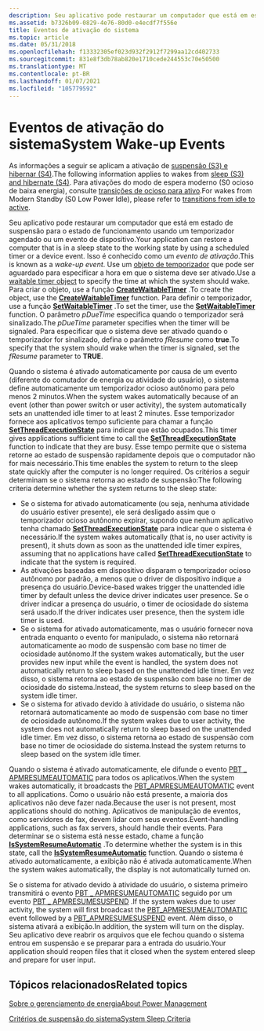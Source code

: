 ```yaml
---
description: Seu aplicativo pode restaurar um computador que está em estado de suspensão para o estado de funcionamento usando um temporizador agendado ou um evento de dispositivo.
ms.assetid: b7326b09-0829-4e76-80d0-e4ecdf7f556e
title: Eventos de ativação do sistema
ms.topic: article
ms.date: 05/31/2018
ms.openlocfilehash: f13332305ef023d932f2912f7299aa12cd402733
ms.sourcegitcommit: 831e8f3db78ab820e1710cede244553c70e50500
ms.translationtype: MT
ms.contentlocale: pt-BR
ms.lasthandoff: 01/07/2021
ms.locfileid: "105779592"
---
```

# <a name="system-wake-up-events"></a><span data-ttu-id="0c673-103">Eventos de ativação do sistema</span><span class="sxs-lookup"><span data-stu-id="0c673-103">System Wake-up Events</span></span>

<span data-ttu-id="0c673-104">As informações a seguir se aplicam a ativação de [suspensão (S3) e hibernar (S4)](/windows-hardware/drivers/kernel/system-sleeping-states).</span><span class="sxs-lookup"><span data-stu-id="0c673-104">The following information applies to wakes from [sleep (S3) and hibernate (S4)](/windows-hardware/drivers/kernel/system-sleeping-states).</span></span> <span data-ttu-id="0c673-105">Para ativações do modo de espera moderno (S0 ocioso de baixa energia), consulte [transições de ocioso para ativo](/windows-hardware/design/device-experiences/transition-from-idle-to-active).</span><span class="sxs-lookup"><span data-stu-id="0c673-105">For wakes from Modern Standby (S0 Low Power Idle), please refer to [transitions from idle to active](/windows-hardware/design/device-experiences/transition-from-idle-to-active).</span></span>

<span data-ttu-id="0c673-106">Seu aplicativo pode restaurar um computador que está em estado de suspensão para o estado de funcionamento usando um temporizador agendado ou um evento de dispositivo.</span><span class="sxs-lookup"><span data-stu-id="0c673-106">Your application can restore a computer that is in a sleep state to the working state by using a scheduled timer or a device event.</span></span> <span data-ttu-id="0c673-107">Isso é conhecido como um *evento de ativação*.</span><span class="sxs-lookup"><span data-stu-id="0c673-107">This is known as a *wake-up event*.</span></span> <span data-ttu-id="0c673-108">Use um [objeto de temporizador](/windows/desktop/Sync/waitable-timer-objects) que pode ser aguardado para especificar a hora em que o sistema deve ser ativado.</span><span class="sxs-lookup"><span data-stu-id="0c673-108">Use a [waitable timer object](/windows/desktop/Sync/waitable-timer-objects) to specify the time at which the system should wake.</span></span> <span data-ttu-id="0c673-109">Para criar o objeto, use a função [**CreateWaitableTimer**](/windows/win32/api/synchapi/nf-synchapi-createwaitabletimerw) .</span><span class="sxs-lookup"><span data-stu-id="0c673-109">To create the object, use the [**CreateWaitableTimer**](/windows/win32/api/synchapi/nf-synchapi-createwaitabletimerw) function.</span></span> <span data-ttu-id="0c673-110">Para definir o temporizador, use a função [**SetWaitableTimer**](/windows/desktop/api/synchapi/nf-synchapi-setwaitabletimer) .</span><span class="sxs-lookup"><span data-stu-id="0c673-110">To set the timer, use the [**SetWaitableTimer**](/windows/desktop/api/synchapi/nf-synchapi-setwaitabletimer) function.</span></span> <span data-ttu-id="0c673-111">O parâmetro *pDueTime* especifica quando o temporizador será sinalizado.</span><span class="sxs-lookup"><span data-stu-id="0c673-111">The *pDueTime* parameter specifies when the timer will be signaled.</span></span> <span data-ttu-id="0c673-112">Para especificar que o sistema deve ser ativado quando o temporizador for sinalizado, defina o parâmetro *fResume* como **true**.</span><span class="sxs-lookup"><span data-stu-id="0c673-112">To specify that the system should wake when the timer is signaled, set the *fResume* parameter to **TRUE**.</span></span>

<span data-ttu-id="0c673-113">Quando o sistema é ativado automaticamente por causa de um evento (diferente do comutador de energia ou atividade do usuário), o sistema define automaticamente um temporizador ocioso autônomo para pelo menos 2 minutos.</span><span class="sxs-lookup"><span data-stu-id="0c673-113">When the system wakes automatically because of an event (other than power switch or user activity), the system automatically sets an unattended idle timer to at least 2 minutes.</span></span> <span data-ttu-id="0c673-114">Esse temporizador fornece aos aplicativos tempo suficiente para chamar a função [**SetThreadExecutionState**](/windows/desktop/api/Winbase/nf-winbase-setthreadexecutionstate) para indicar que estão ocupados.</span><span class="sxs-lookup"><span data-stu-id="0c673-114">This timer gives applications sufficient time to call the [**SetThreadExecutionState**](/windows/desktop/api/Winbase/nf-winbase-setthreadexecutionstate) function to indicate that they are busy.</span></span> <span data-ttu-id="0c673-115">Esse tempo permite que o sistema retorne ao estado de suspensão rapidamente depois que o computador não for mais necessário.</span><span class="sxs-lookup"><span data-stu-id="0c673-115">This time enables the system to return to the sleep state quickly after the computer is no longer required.</span></span> <span data-ttu-id="0c673-116">Os critérios a seguir determinam se o sistema retorna ao estado de suspensão:</span><span class="sxs-lookup"><span data-stu-id="0c673-116">The following criteria determine whether the system returns to the sleep state:</span></span>

-   <span data-ttu-id="0c673-117">Se o sistema for ativado automaticamente (ou seja, nenhuma atividade do usuário estiver presente), ele será desligado assim que o temporizador ocioso autônomo expirar, supondo que nenhum aplicativo tenha chamado [**SetThreadExecutionState**](/windows/desktop/api/Winbase/nf-winbase-setthreadexecutionstate) para indicar que o sistema é necessário.</span><span class="sxs-lookup"><span data-stu-id="0c673-117">If the system wakes automatically (that is, no user activity is present), it shuts down as soon as the unattended idle timer expires, assuming that no applications have called [**SetThreadExecutionState**](/windows/desktop/api/Winbase/nf-winbase-setthreadexecutionstate) to indicate that the system is required.</span></span>
-   <span data-ttu-id="0c673-118">As ativações baseadas em dispositivo disparam o temporizador ocioso autônomo por padrão, a menos que o driver de dispositivo indique a presença do usuário.</span><span class="sxs-lookup"><span data-stu-id="0c673-118">Device-based wakes trigger the unattended idle timer by default unless the device driver indicates user presence.</span></span> <span data-ttu-id="0c673-119">Se o driver indicar a presença do usuário, o timer de ociosidade do sistema será usado.</span><span class="sxs-lookup"><span data-stu-id="0c673-119">If the driver indicates user presence, then the system idle timer is used.</span></span>
-   <span data-ttu-id="0c673-120">Se o sistema for ativado automaticamente, mas o usuário fornecer nova entrada enquanto o evento for manipulado, o sistema não retornará automaticamente ao modo de suspensão com base no timer de ociosidade autônomo.</span><span class="sxs-lookup"><span data-stu-id="0c673-120">If the system wakes automatically, but the user provides new input while the event is handled, the system does not automatically return to sleep based on the unattended idle timer.</span></span> <span data-ttu-id="0c673-121">Em vez disso, o sistema retorna ao estado de suspensão com base no timer de ociosidade do sistema.</span><span class="sxs-lookup"><span data-stu-id="0c673-121">Instead, the system returns to sleep based on the system idle timer.</span></span>
-   <span data-ttu-id="0c673-122">Se o sistema for ativado devido à atividade do usuário, o sistema não retornará automaticamente ao modo de suspensão com base no timer de ociosidade autônomo.</span><span class="sxs-lookup"><span data-stu-id="0c673-122">If the system wakes due to user activity, the system does not automatically return to sleep based on the unattended idle timer.</span></span> <span data-ttu-id="0c673-123">Em vez disso, o sistema retorna ao estado de suspensão com base no timer de ociosidade do sistema.</span><span class="sxs-lookup"><span data-stu-id="0c673-123">Instead the system returns to sleep based on the system idle timer.</span></span>

<span data-ttu-id="0c673-124">Quando o sistema é ativado automaticamente, ele difunde o evento [PBT \_ APMRESUMEAUTOMATIC](pbt-apmresumeautomatic.md) para todos os aplicativos.</span><span class="sxs-lookup"><span data-stu-id="0c673-124">When the system wakes automatically, it broadcasts the [PBT\_APMRESUMEAUTOMATIC](pbt-apmresumeautomatic.md) event to all applications.</span></span> <span data-ttu-id="0c673-125">Como o usuário não está presente, a maioria dos aplicativos não deve fazer nada.</span><span class="sxs-lookup"><span data-stu-id="0c673-125">Because the user is not present, most applications should do nothing.</span></span> <span data-ttu-id="0c673-126">Aplicativos de manipulação de eventos, como servidores de fax, devem lidar com seus eventos.</span><span class="sxs-lookup"><span data-stu-id="0c673-126">Event-handling applications, such as fax servers, should handle their events.</span></span> <span data-ttu-id="0c673-127">Para determinar se o sistema está nesse estado, chame a função [**IsSystemResumeAutomatic**](/windows/desktop/api/Winbase/nf-winbase-issystemresumeautomatic) .</span><span class="sxs-lookup"><span data-stu-id="0c673-127">To determine whether the system is in this state, call the [**IsSystemResumeAutomatic**](/windows/desktop/api/Winbase/nf-winbase-issystemresumeautomatic) function.</span></span> <span data-ttu-id="0c673-128">Quando o sistema é ativado automaticamente, a exibição não é ativada automaticamente.</span><span class="sxs-lookup"><span data-stu-id="0c673-128">When the system wakes automatically, the display is not automatically turned on.</span></span>

<span data-ttu-id="0c673-129">Se o sistema for ativado devido à atividade do usuário, o sistema primeiro transmitirá o evento [PBT \_ APMRESUMEAUTOMATIC](pbt-apmresumeautomatic.md) seguido por um evento [PBT \_ APMRESUMESUSPEND](pbt-apmresumesuspend.md) .</span><span class="sxs-lookup"><span data-stu-id="0c673-129">If the system wakes due to user activity, the system will first broadcast the [PBT\_APMRESUMEAUTOMATIC](pbt-apmresumeautomatic.md) event followed by a [PBT\_APMRESUMESUSPEND](pbt-apmresumesuspend.md) event.</span></span> <span data-ttu-id="0c673-130">Além disso, o sistema ativará a exibição.</span><span class="sxs-lookup"><span data-stu-id="0c673-130">In addition, the system will turn on the display.</span></span> <span data-ttu-id="0c673-131">Seu aplicativo deve reabrir os arquivos que ele fechou quando o sistema entrou em suspensão e se preparar para a entrada do usuário.</span><span class="sxs-lookup"><span data-stu-id="0c673-131">Your application should reopen files that it closed when the system entered sleep and prepare for user input.</span></span>

## <a name="related-topics"></a><span data-ttu-id="0c673-132">Tópicos relacionados</span><span class="sxs-lookup"><span data-stu-id="0c673-132">Related topics</span></span>

<dl> <dt>

[<span data-ttu-id="0c673-133">Sobre o gerenciamento de energia</span><span class="sxs-lookup"><span data-stu-id="0c673-133">About Power Management</span></span>](about-power-management.md)
</dt> <dt>

[<span data-ttu-id="0c673-134">Critérios de suspensão do sistema</span><span class="sxs-lookup"><span data-stu-id="0c673-134">System Sleep Criteria</span></span>](system-sleep-criteria.md)
</dt> </dl>

 

 
